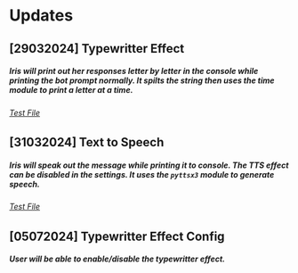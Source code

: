# Updates

## [29032024] Typewritter Effect
##### Iris will print out her responses letter by letter in the console while printing the bot prompt normally. It spilts the string then uses the time module to print a letter at a time.
###### [Test File](/test/typewritter.py/)

## [31032024] Text to Speech
##### Iris will speak out the message while printing it to console. The TTS effect can be disabled in the settings. It uses the `pyttsx3` module to generate speech.
###### [Test File](/test/texttospeech.py/)

## [05072024] Typewritter Effect Config
##### User will be able to enable/disable the typewritter effect.